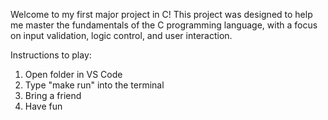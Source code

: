 Welcome to my first major project in C! 
This project was designed to help me master the fundamentals of the C programming language, with a focus on input validation, logic control, and user interaction.

Instructions to play:
1. Open folder in VS Code 
2. Type "make run" into the terminal
3. Bring a friend
4. Have fun



